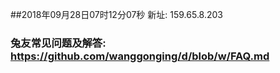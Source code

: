 ##2018年09月28日07时12分07秒 新址: 159.65.8.203
### 兔友常见问题及解答: https://github.com/wanggonging/d/blob/w/FAQ.md
